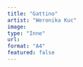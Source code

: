 ```yaml
---
title: "Gattino"
artist: "Weronika Kuc"
image:
type: "Inne"
url:
format: "A4"
featured: false
---
```

